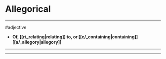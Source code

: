 # Allegorical
---
#adjective
- **Of, [[r/_relating|relating]] to, or [[c/_containing|containing]] [[a/_allegory|allegory]]**
---
---
